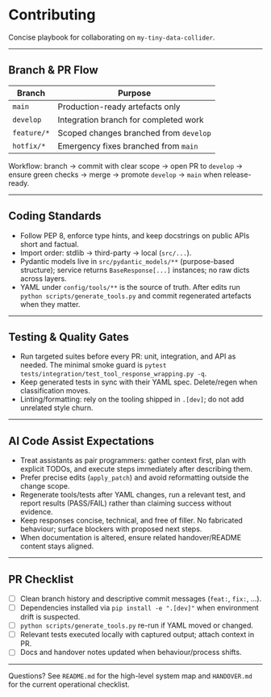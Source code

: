 # Contributing

Concise playbook for collaborating on `my-tiny-data-collider`.

---

## Branch & PR Flow

| Branch | Purpose |
| --- | --- |
| `main` | Production-ready artefacts only |
| `develop` | Integration branch for completed work |
| `feature/*` | Scoped changes branched from `develop` |
| `hotfix/*` | Emergency fixes branched from `main` |

Workflow: branch → commit with clear scope → open PR to `develop` → ensure green checks → merge → promote `develop` → `main` when release-ready.

---

## Coding Standards

- Follow PEP 8, enforce type hints, and keep docstrings on public APIs short and factual.
- Import order: stdlib → third-party → local (`src/...`).
- Pydantic models live in `src/pydantic_models/**` (purpose-based structure); service returns `BaseResponse[...]` instances; no raw dicts across layers.
- YAML under `config/tools/**` is the source of truth. After edits run `python scripts/generate_tools.py` and commit regenerated artefacts when they matter.

---

## Testing & Quality Gates

- Run targeted suites before every PR: unit, integration, and API as needed. The minimal smoke guard is `pytest tests/integration/test_tool_response_wrapping.py -q`.
- Keep generated tests in sync with their YAML spec. Delete/regen when classification moves.
- Linting/formatting: rely on the tooling shipped in `.[dev]`; do not add unrelated style churn.

---

## AI Code Assist Expectations

- Treat assistants as pair programmers: gather context first, plan with explicit TODOs, and execute steps immediately after describing them.
- Prefer precise edits (`apply_patch`) and avoid reformatting outside the change scope.
- Regenerate tools/tests after YAML changes, run a relevant test, and report results (PASS/FAIL) rather than claiming success without evidence.
- Keep responses concise, technical, and free of filler. No fabricated behaviour; surface blockers with proposed next steps.
- When documentation is altered, ensure related handover/README content stays aligned.

---

## PR Checklist

- [ ] Clean branch history and descriptive commit messages (`feat:`, `fix:`, …).
- [ ] Dependencies installed via `pip install -e ".[dev]"` when environment drift is suspected.
- [ ] `python scripts/generate_tools.py` re-run if YAML moved or changed.
- [ ] Relevant tests executed locally with captured output; attach context in PR.
- [ ] Docs and handover notes updated when behaviour/process shifts.

---

Questions? See `README.md` for the high-level system map and `HANDOVER.md` for the current operational checklist.
